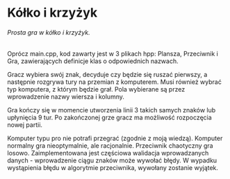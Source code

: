 # Kółko i krzyżyk
###### Prosta gra w kółko i krzyżyk.
 
 Oprócz main.cpp, kod zawarty jest w 3 plikach hpp: Plansza, Przeciwnik i Gra, zawierających definicje klas o odpowiednich nazwach.
 
 Gracz wybiera swój znak, decyduje czy będzie się ruszać pierwszy, a następnie rozgrywa tury na przemian z komputerem. Musi również wybrać typ komputera, z którym będzie grał. Pola wybierane są przez wprowadzenie nazwy wiersza i kolumny.
 
 Gra kończy się w momencie utworzenia linii 3 takich samych znaków lub upłynięcia 9 tur. Po zakończonej grze gracz ma możliwość rozpoczęcia nowej partii.
 
 Komputer typu pro nie potrafi przegrać (zgodnie z moją wiedzą). Komputer normalny gra nieoptymalnie, ale racjonalnie. Przeciwnik chaotyczny gra losowo.
 Zaimplementowana jest częściowa walidacja wprowadzanych danych - wprowadzenie ciągu znaków może wywołać błędy. W wypadku wystąpienia błędu w algorytmie przeciwnika, wywołany zostanie wyjątek.
